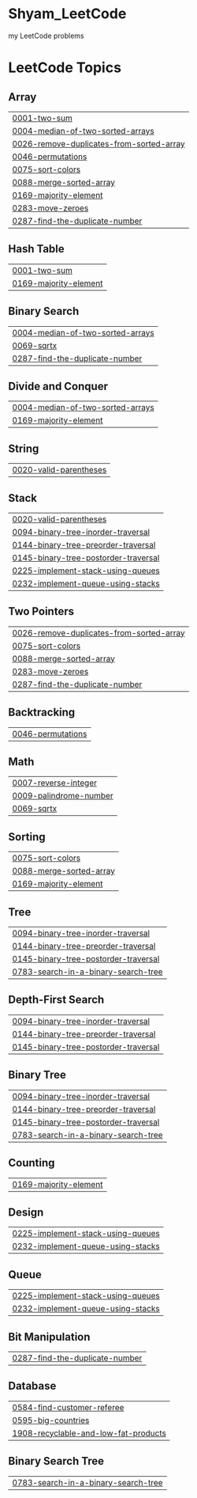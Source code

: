 # Shyam_LeetCode
my LeetCode problems 

<!---LeetCode Topics Start-->
# LeetCode Topics
## Array
|  |
| ------- |
| [0001-two-sum](https://github.com/Bhupatishyam55/Shyam_LeetCode/tree/master/0001-two-sum) |
| [0004-median-of-two-sorted-arrays](https://github.com/Bhupatishyam55/Shyam_LeetCode/tree/master/0004-median-of-two-sorted-arrays) |
| [0026-remove-duplicates-from-sorted-array](https://github.com/Bhupatishyam55/Shyam_LeetCode/tree/master/0026-remove-duplicates-from-sorted-array) |
| [0046-permutations](https://github.com/Bhupatishyam55/Shyam_LeetCode/tree/master/0046-permutations) |
| [0075-sort-colors](https://github.com/Bhupatishyam55/Shyam_LeetCode/tree/master/0075-sort-colors) |
| [0088-merge-sorted-array](https://github.com/Bhupatishyam55/Shyam_LeetCode/tree/master/0088-merge-sorted-array) |
| [0169-majority-element](https://github.com/Bhupatishyam55/Shyam_LeetCode/tree/master/0169-majority-element) |
| [0283-move-zeroes](https://github.com/Bhupatishyam55/Shyam_LeetCode/tree/master/0283-move-zeroes) |
| [0287-find-the-duplicate-number](https://github.com/Bhupatishyam55/Shyam_LeetCode/tree/master/0287-find-the-duplicate-number) |
## Hash Table
|  |
| ------- |
| [0001-two-sum](https://github.com/Bhupatishyam55/Shyam_LeetCode/tree/master/0001-two-sum) |
| [0169-majority-element](https://github.com/Bhupatishyam55/Shyam_LeetCode/tree/master/0169-majority-element) |
## Binary Search
|  |
| ------- |
| [0004-median-of-two-sorted-arrays](https://github.com/Bhupatishyam55/Shyam_LeetCode/tree/master/0004-median-of-two-sorted-arrays) |
| [0069-sqrtx](https://github.com/Bhupatishyam55/Shyam_LeetCode/tree/master/0069-sqrtx) |
| [0287-find-the-duplicate-number](https://github.com/Bhupatishyam55/Shyam_LeetCode/tree/master/0287-find-the-duplicate-number) |
## Divide and Conquer
|  |
| ------- |
| [0004-median-of-two-sorted-arrays](https://github.com/Bhupatishyam55/Shyam_LeetCode/tree/master/0004-median-of-two-sorted-arrays) |
| [0169-majority-element](https://github.com/Bhupatishyam55/Shyam_LeetCode/tree/master/0169-majority-element) |
## String
|  |
| ------- |
| [0020-valid-parentheses](https://github.com/Bhupatishyam55/Shyam_LeetCode/tree/master/0020-valid-parentheses) |
## Stack
|  |
| ------- |
| [0020-valid-parentheses](https://github.com/Bhupatishyam55/Shyam_LeetCode/tree/master/0020-valid-parentheses) |
| [0094-binary-tree-inorder-traversal](https://github.com/Bhupatishyam55/Shyam_LeetCode/tree/master/0094-binary-tree-inorder-traversal) |
| [0144-binary-tree-preorder-traversal](https://github.com/Bhupatishyam55/Shyam_LeetCode/tree/master/0144-binary-tree-preorder-traversal) |
| [0145-binary-tree-postorder-traversal](https://github.com/Bhupatishyam55/Shyam_LeetCode/tree/master/0145-binary-tree-postorder-traversal) |
| [0225-implement-stack-using-queues](https://github.com/Bhupatishyam55/Shyam_LeetCode/tree/master/0225-implement-stack-using-queues) |
| [0232-implement-queue-using-stacks](https://github.com/Bhupatishyam55/Shyam_LeetCode/tree/master/0232-implement-queue-using-stacks) |
## Two Pointers
|  |
| ------- |
| [0026-remove-duplicates-from-sorted-array](https://github.com/Bhupatishyam55/Shyam_LeetCode/tree/master/0026-remove-duplicates-from-sorted-array) |
| [0075-sort-colors](https://github.com/Bhupatishyam55/Shyam_LeetCode/tree/master/0075-sort-colors) |
| [0088-merge-sorted-array](https://github.com/Bhupatishyam55/Shyam_LeetCode/tree/master/0088-merge-sorted-array) |
| [0283-move-zeroes](https://github.com/Bhupatishyam55/Shyam_LeetCode/tree/master/0283-move-zeroes) |
| [0287-find-the-duplicate-number](https://github.com/Bhupatishyam55/Shyam_LeetCode/tree/master/0287-find-the-duplicate-number) |
## Backtracking
|  |
| ------- |
| [0046-permutations](https://github.com/Bhupatishyam55/Shyam_LeetCode/tree/master/0046-permutations) |
## Math
|  |
| ------- |
| [0007-reverse-integer](https://github.com/Bhupatishyam55/Shyam_LeetCode/tree/master/0007-reverse-integer) |
| [0009-palindrome-number](https://github.com/Bhupatishyam55/Shyam_LeetCode/tree/master/0009-palindrome-number) |
| [0069-sqrtx](https://github.com/Bhupatishyam55/Shyam_LeetCode/tree/master/0069-sqrtx) |
## Sorting
|  |
| ------- |
| [0075-sort-colors](https://github.com/Bhupatishyam55/Shyam_LeetCode/tree/master/0075-sort-colors) |
| [0088-merge-sorted-array](https://github.com/Bhupatishyam55/Shyam_LeetCode/tree/master/0088-merge-sorted-array) |
| [0169-majority-element](https://github.com/Bhupatishyam55/Shyam_LeetCode/tree/master/0169-majority-element) |
## Tree
|  |
| ------- |
| [0094-binary-tree-inorder-traversal](https://github.com/Bhupatishyam55/Shyam_LeetCode/tree/master/0094-binary-tree-inorder-traversal) |
| [0144-binary-tree-preorder-traversal](https://github.com/Bhupatishyam55/Shyam_LeetCode/tree/master/0144-binary-tree-preorder-traversal) |
| [0145-binary-tree-postorder-traversal](https://github.com/Bhupatishyam55/Shyam_LeetCode/tree/master/0145-binary-tree-postorder-traversal) |
| [0783-search-in-a-binary-search-tree](https://github.com/Bhupatishyam55/Shyam_LeetCode/tree/master/0783-search-in-a-binary-search-tree) |
## Depth-First Search
|  |
| ------- |
| [0094-binary-tree-inorder-traversal](https://github.com/Bhupatishyam55/Shyam_LeetCode/tree/master/0094-binary-tree-inorder-traversal) |
| [0144-binary-tree-preorder-traversal](https://github.com/Bhupatishyam55/Shyam_LeetCode/tree/master/0144-binary-tree-preorder-traversal) |
| [0145-binary-tree-postorder-traversal](https://github.com/Bhupatishyam55/Shyam_LeetCode/tree/master/0145-binary-tree-postorder-traversal) |
## Binary Tree
|  |
| ------- |
| [0094-binary-tree-inorder-traversal](https://github.com/Bhupatishyam55/Shyam_LeetCode/tree/master/0094-binary-tree-inorder-traversal) |
| [0144-binary-tree-preorder-traversal](https://github.com/Bhupatishyam55/Shyam_LeetCode/tree/master/0144-binary-tree-preorder-traversal) |
| [0145-binary-tree-postorder-traversal](https://github.com/Bhupatishyam55/Shyam_LeetCode/tree/master/0145-binary-tree-postorder-traversal) |
| [0783-search-in-a-binary-search-tree](https://github.com/Bhupatishyam55/Shyam_LeetCode/tree/master/0783-search-in-a-binary-search-tree) |
## Counting
|  |
| ------- |
| [0169-majority-element](https://github.com/Bhupatishyam55/Shyam_LeetCode/tree/master/0169-majority-element) |
## Design
|  |
| ------- |
| [0225-implement-stack-using-queues](https://github.com/Bhupatishyam55/Shyam_LeetCode/tree/master/0225-implement-stack-using-queues) |
| [0232-implement-queue-using-stacks](https://github.com/Bhupatishyam55/Shyam_LeetCode/tree/master/0232-implement-queue-using-stacks) |
## Queue
|  |
| ------- |
| [0225-implement-stack-using-queues](https://github.com/Bhupatishyam55/Shyam_LeetCode/tree/master/0225-implement-stack-using-queues) |
| [0232-implement-queue-using-stacks](https://github.com/Bhupatishyam55/Shyam_LeetCode/tree/master/0232-implement-queue-using-stacks) |
## Bit Manipulation
|  |
| ------- |
| [0287-find-the-duplicate-number](https://github.com/Bhupatishyam55/Shyam_LeetCode/tree/master/0287-find-the-duplicate-number) |
## Database
|  |
| ------- |
| [0584-find-customer-referee](https://github.com/Bhupatishyam55/Shyam_LeetCode/tree/master/0584-find-customer-referee) |
| [0595-big-countries](https://github.com/Bhupatishyam55/Shyam_LeetCode/tree/master/0595-big-countries) |
| [1908-recyclable-and-low-fat-products](https://github.com/Bhupatishyam55/Shyam_LeetCode/tree/master/1908-recyclable-and-low-fat-products) |
## Binary Search Tree
|  |
| ------- |
| [0783-search-in-a-binary-search-tree](https://github.com/Bhupatishyam55/Shyam_LeetCode/tree/master/0783-search-in-a-binary-search-tree) |
<!---LeetCode Topics End-->